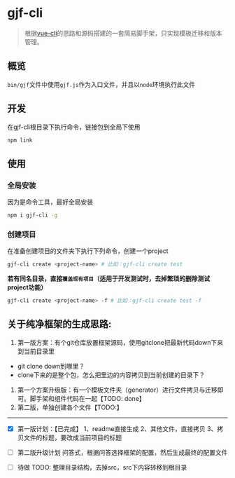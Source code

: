 # gjf-cli

> 根据[vue-cli](https://github.com/vuejs/vue-cli)的思路和源码搭建的一套简易脚手架，只实现模板迁移和版本管理。

## 概览
`bin/gjf`文件中使用`gjf.js`作为入口文件，并且以`node`环境执行此文件


## 开发
在gjf-cli根目录下执行命令，链接包到全局下使用
```bash
npm link
```
## 使用
### 全局安装
因为是命令工具，最好全局安装
```bash
npm i gjf-cli -g
```

### 创建项目
在准备创建项目的文件夹下执行下列命令，创建一个project
```bash
gjf-cli create <project-name> # 比如：gjf-cli create test

```

**若有同名目录，直接`覆盖现有项目`（适用于开发测试时，去掉繁琐的删除测试project功能）**
```bash
gjf-cli create <project-name> -f # 比如：gjf-cli create test -f
```

## 关于纯净框架的生成思路:
1. 第一版方案：有个git仓库放置框架源码，使用gitclone把最新代码down下来到当前目录里
  - git clone down到哪里？
  - clone下来的是整个包，怎么把里边的内容拷贝到当前创建的目录下？
1. 第一个方案升级版：有一个模板文件夹（generator）进行文件拷贝与迁移即可。脚手架和组件代码在一起【TODO: done】
1. 第二版，单独创建各个文件【TODO:】

--- 

- [x] 第一版计划：【已完成】
1、readme直接生成
2、其他文件，直接拷贝
3、拷贝文件的标题，要改成当前项目的标题

- [ ] 第二版升级计划
问答式，根据问答选择框架的配置，然后生成最终的配置文件

- [ ] 待做
TODO: 整理目录结构，去掉src，src下内容转移到根目录